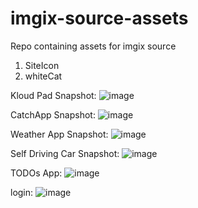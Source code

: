 # imgix-source-assets
Repo containing assets for imgix source

1. SiteIcon
2. whiteCat


Kloud Pad Snapshot:
![image](https://user-images.githubusercontent.com/89210438/189304444-ba1192f1-5314-4f00-9528-cd9ab697c8dd.png)

CatchApp Snapshot:
![image](https://user-images.githubusercontent.com/89210438/189305155-3ccbd7e7-d568-47f2-9fce-b163362156eb.png)

Weather App Snapshot: ![image](https://user-images.githubusercontent.com/89210438/189307211-b8d6d110-9c0c-4ce3-a165-70a32857a6d2.png)

Self Driving Car Snapshot: ![image](https://user-images.githubusercontent.com/89210438/189307981-83140c51-dbcf-45a4-91db-a5e0265d4f11.png)

TODOs App: ![image](https://user-images.githubusercontent.com/89210438/189995623-4fd42b3f-1745-4ec7-a1ee-b6428bf92620.png)


login: ![image](https://user-images.githubusercontent.com/89210438/190337235-c04826b3-0186-4a79-8c59-e07aadfb090e.png)


